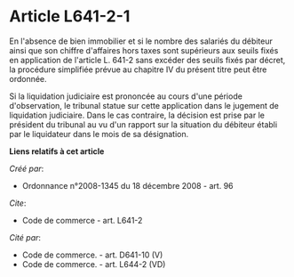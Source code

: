 # Article L641-2-1

En l'absence de bien immobilier et si le nombre des salariés du débiteur ainsi que son chiffre d'affaires hors taxes sont
supérieurs aux seuils fixés en application de l'article L. 641-2 sans excéder des seuils fixés par décret, la procédure
simplifiée prévue au chapitre IV du présent titre peut être ordonnée. 

Si la liquidation judiciaire est prononcée au cours d'une période d'observation, le tribunal statue sur cette application
dans le jugement de liquidation judiciaire. Dans le cas contraire, la décision est prise par le président du tribunal au vu
d'un rapport sur la situation du débiteur établi par le liquidateur dans le mois de sa désignation.

**Liens relatifs à cet article**

_Créé par_:

  - Ordonnance n°2008-1345 du 18 décembre 2008 - art. 96

_Cite_:

  - Code de commerce - art. L641-2

_Cité par_:

  - Code de commerce. - art. D641-10 (V)
  - Code de commerce. - art. L644-2 (VD)
